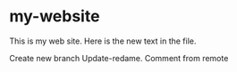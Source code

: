 # my-website
This is my web site.
Here is the new text in the file.

Create new branch Update-redame.
Comment from remote
